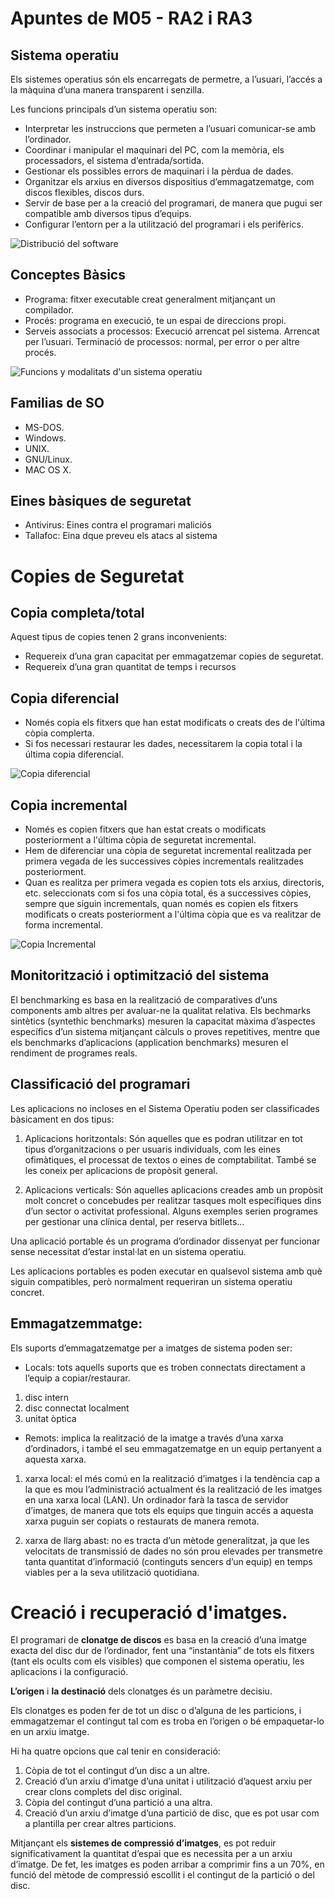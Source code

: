 # Apuntes de M05 - RA2 i RA3
## Sistema operatiu

Els sistemes operatius són els encarregats de permetre, a l’usuari, l’accés a la màquina d’una manera transparent i senzilla.

Les funcions principals d’un sistema operatiu son:

- Interpretar les instruccions que permeten a l’usuari comunicar-se amb
l’ordinador.
- Coordinar i manipular el maquinari del PC, com la memòria, els processadors,
el sistema d’entrada/sortida.
- Gestionar els possibles errors de maquinari i la pèrdua de dades.
- Organitzar els arxius en diversos dispositius d’emmagatzematge, com discos
flexibles, discos durs.
- Servir de base per a la creació del programari, de manera que pugui ser
compatible amb diversos tipus d’equips.
- Configurar l’entorn per a la utilització del programari i els perifèrics.


![Distribució del software](https://github.com/user-attachments/assets/a7438fe6-6ca1-4586-a477-cd3a20f2d90d)


## Conceptes Bàsics

- Programa: fitxer executable creat generalment mitjançant un compilador.
- Procés: programa en execució, te un espai de direccions propi.
- Serveis associats a processos:
Execució arrencat pel sistema.
Arrencat per l’usuari.
Terminació de processos: normal, per error o per altre procés.

![Funcions y modalitats d'un sistema operatiu](https://github.com/user-attachments/assets/6f1d963a-bc2f-4850-9d0e-47e2ba3ec02a)


## Familias de SO
- MS-DOS.
- Windows. 
- UNIX.
- GNU/Linux.
- MAC OS X.


## Eines bàsiques de seguretat
- Antivirus: Eines contra el programari maliciós
- Tallafoc: Eina dque preveu els atacs al sistema

# Copies de Seguretat
## Copia completa/total
Aquest tipus de copies tenen 2 grans inconvenients:
- Requereix d’una gran capacitat per emmagatzemar copies de seguretat.
- Requereix d’una gran quantitat de temps i recursos

## Copia diferencial
- Només copia els fitxers que han estat modificats o creats des de l'última còpia complerta.
- Si fos necessari restaurar les dades, necessitarem la copia total i la última copia diferencial.

  
![Copia diferencial](https://github.com/user-attachments/assets/848d56d7-fa7d-4904-96eb-08c7251dc581)


## Copia incremental
- Només es copien fitxers que han estat creats o modificats posteriorment a l'última còpia de seguretat incremental.
- Hem de diferenciar una còpia de seguretat incremental realitzada per primera vegada de les successives còpies incrementals realitzades posteriorment.
- Quan es realitza per primera vegada es copien tots els arxius, directoris, etc. seleccionats com si fos una còpia total, és a successives còpies, sempre que siguin incrementals, quan només es copien els fitxers modificats o creats posteriorment a l'última còpia que es va realitzar de forma incremental.


![Copia Incremental](https://github.com/user-attachments/assets/37a9f85f-ad34-4953-b28d-34d775341b8d)


## Monitorització i optimització del sistema
El benchmarking es basa en la realització de comparatives d’uns components amb altres per avaluar-ne la qualitat relativa.
Els bechmarks sintètics (syntethic benchmarks) mesuren la capacitat màxima d’aspectes específics d’un sistema mitjançant càlculs o proves repetitives, mentre que els benchmarks d’aplicacions (application benchmarks) mesuren el rendiment de programes reals.


## Classificació del programari

Les aplicacions no incloses en el Sistema Operatiu poden ser classificades bàsicament en dos tipus:

1. Aplicacions horitzontals:
Són aquelles que es podran utilitzar en tot tipus d’organitzacions o per usuaris individuals, com les eines ofimàtiques, el processat de textos o eines de comptabilitat. També se les coneix per aplicacions de propòsit general.

2. Aplicacions verticals:
Són aquelles aplicacions creades amb un propòsit molt concret o concebudes per realitzar tasques molt específiques dins d’un sector o activitat professional. Alguns exemples serien programes per gestionar una clínica dental, per reserva bitllets...

Una aplicació portable és un programa d’ordinador dissenyat per funcionar sense necessitat d’estar instal·lat en un sistema operatiu.

Les aplicacions portables es poden executar en qualsevol sistema amb què siguin compatibles, però normalment requeriran un sistema operatiu concret.

## Emmagatzemmatge:

Els suports d’emmagatzematge per a imatges de sistema poden ser:

- Locals: tots aquells suports que es troben connectats directament a l’equip a copiar/restaurar.
1. disc intern
2. disc connectat localment
3. unitat òptica

- Remots: implica la realització de la imatge a través d’una xarxa d’ordinadors, i també el seu emmagatzematge en un equip pertanyent a aquesta xarxa.

1. xarxa local: el més comú en la realització d’imatges i la tendència cap a la que es mou l’administració actualment és la realització de les imatges en una xarxa local (LAN). Un ordinador farà la tasca de servidor d’imatges, de manera que tots els equips que tinguin accés a aquesta xarxa puguin ser copiats o restaurats de manera remota.

2. xarxa de llarg abast: no es tracta d’un mètode generalitzat, ja que les velocitats de transmissió de dades no són prou elevades per transmetre tanta quantitat d’informació (continguts sencers d’un equip) en temps viables per a la seva utilització quotidiana.


# Creació i recuperació d'imatges.

El programari de **clonatge de discos** es basa en la creació d’una imatge exacta del disc dur de l’ordinador, fent una “instantània” de tots els fitxers (tant els ocults com els visibles) que componen el sistema operatiu, les aplicacions i la configuració.

**L’origen** i **la destinació** dels clonatges és un paràmetre decisiu. 

Els clonatges es poden fer de tot un disc o d’alguna de les particions, i emmagatzemar el contingut tal com es troba en l’origen o bé empaquetar-lo en un arxiu imatge.

Hi ha quatre opcions que cal tenir en consideració:

1. Còpia de tot el contingut d’un disc a un altre.
2. Creació d’un arxiu d’imatge d’una unitat i utilització d’aquest arxiu per crear clons complets del disc original.
3. Còpia del contingut d’una partició a una altra.
4. Creació d’un arxiu d’imatge d’una partició de disc, que es pot usar com a plantilla per crear altres particions.

Mitjançant els **sistemes de compressió d’imatges**, es pot reduir significativament la quantitat d’espai que es necessita per a un arxiu d’imatge. De fet, les imatges es poden arribar a comprimir fins a un 70%, en funció del mètode de compressió escollit i el contingut de la partició o del disc.
